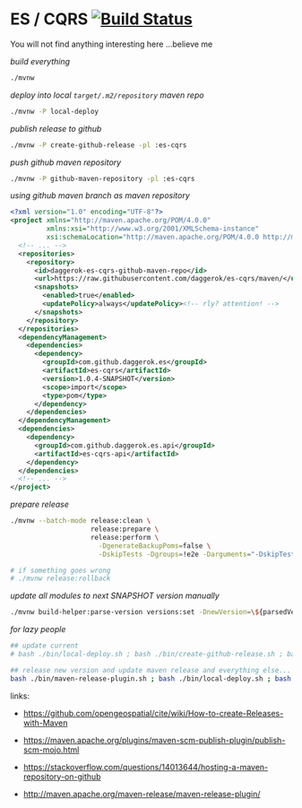 # ES / CQRS [![Build Status](https://travis-ci.org/daggerok/es-cqrs.svg?branch=master)](https://travis-ci.org/daggerok/es-cqrs)
You will not find anything interesting here ...believe me

_build everything_

```bash
./mvnw
```

_deploy into local `target/.m2/repository` maven repo_

```bash
./mvnw -P local-deploy
```

_publish release to github_

```bash
./mvnw -P create-github-release -pl :es-cqrs
```

_push github maven repository_

```bash
./mvnw -P github-maven-repository -pl :es-cqrs
```

_using github maven branch as maven repository_

```xml
<?xml version="1.0" encoding="UTF-8"?>
<project xmlns="http://maven.apache.org/POM/4.0.0"
         xmlns:xsi="http://www.w3.org/2001/XMLSchema-instance"
         xsi:schemaLocation="http://maven.apache.org/POM/4.0.0 http://maven.apache.org/xsd/maven-4.0.0.xsd">
  <!-- ... -->
  <repositories>
    <repository>
      <id>daggerok-es-cqrs-github-maven-repo</id>
      <url>https://raw.githubusercontent.com/daggerok/es-cqrs/maven/</url>
      <snapshots>
        <enabled>true</enabled>
        <updatePolicy>always</updatePolicy><!-- rly? attention! -->
      </snapshots>
    </repository>
  </repositories>
  <dependencyManagement>
    <dependencies>
      <dependency>
        <groupId>com.github.daggerok.es</groupId>
        <artifactId>es-cqrs</artifactId>
        <version>1.0.4-SNAPSHOT</version>
        <scope>import</scope>
        <type>pom</type>
      </dependency>
    </dependencies>
  </dependencyManagement>
  <dependencies>
    <dependency>
      <groupId>com.github.daggerok.es.api</groupId>
      <artifactId>es-cqrs-api</artifactId>
    </dependency>
  </dependencies>
  <!-- ... -->
</project>
```

_prepare release_

```bash
./mvnw --batch-mode release:clean \
                    release:prepare \
                    release:perform \
                      -DgenerateBackupPoms=false \
                      -DskipTests -Dgroups=!e2e -Darguments="-DskipTests -Dgroups=!e2e"

# if something goes wrong
# ./mvnw release:rollback
```

_update all modules to next SNAPSHOT version manually_

```bash
./mvnw build-helper:parse-version versions:set -DnewVersion=\${parsedVersion.majorVersion}.\${parsedVersion.minorVersion}.\${parsedVersion.nextIncrementalVersion}-SNAPSHOT
```

_for lazy people_

```bash
## update current
# bash ./bin/local-deploy.sh ; bash ./bin/create-github-release.sh ; bash ./bin/github-maven-repository.sh

## release new version and update maven release and everything else...
bash ./bin/maven-release-plugin.sh ; bash ./bin/local-deploy.sh ; bash ./bin/create-github-release.sh ; bash ./bin/github-maven-repository.sh
```

links:

- https://github.com/opengeospatial/cite/wiki/How-to-create-Releases-with-Maven

- https://maven.apache.org/plugins/maven-scm-publish-plugin/publish-scm-mojo.html
- https://stackoverflow.com/questions/14013644/hosting-a-maven-repository-on-github

- http://maven.apache.org/maven-release/maven-release-plugin/
